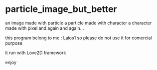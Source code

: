 # particle_image_but_better


an image made with particle 
a particle made with character 
a character made with pixel 
and again and again...

this program belong to me : Laios1 so please do not use it for comercial purpose

it run with Love2D framework

enjoy
